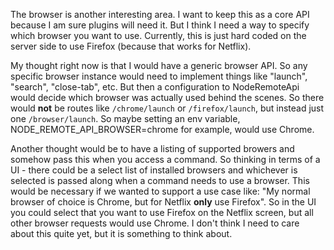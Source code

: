 The browser is another interesting area.
I want to keep this as a core API because I am sure plugins will need it.
But I think I need a way to specify which browser you want to use.
Currently, this is just hard coded on the server side to use Firefox (because that works for Netflix).

My thought right now is that I would have a generic browser API.
So any specific browser instance would need to implement things like "launch", "search", "close-tab", etc.
But then a configuration to NodeRemoteApi would decide which browser was actually used behind the scenes.
So there would **not** be routes like `/chrome/launch` or `/firefox/launch`, but instead just one `/browser/launch`.
So maybe setting an env variable, NODE_REMOTE_API_BROWSER=chrome for example, would use Chrome.

Another thought would be to have a listing of supported browers and somehow pass this when you access a command.
So thinking in terms of a UI - there could be a select list of installed browsers and whichever
is selected is passed along when a command needs to use a browser.
This would be necessary if we wanted to support a use case like:
"My normal browser of choice is Chrome, but for Netflix **only** use Firefox".
So in the UI you could select that you want to use Firefox on the Netflix screen,
but all other browser requests would use Chrome.
I don't think I need to care about this quite yet, but it is something to think about.
